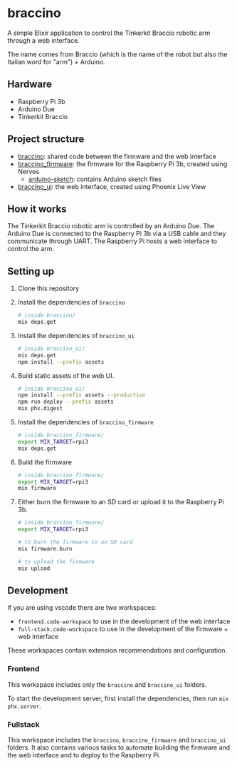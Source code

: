 # braccino

A simple Elixir application to control the Tinkerkit Braccio robotic arm through a web interface.

The name comes from Braccio (which is the name of the robot but also the Italian word for "arm") + Arduino.

## Hardware

- Raspberry Pi 3b
- Arduino Due
- Tinkerkit Braccio

## Project structure

- [braccino](./braccino): shared code between the firmware and the web interface
- [braccino_firmware](./braccino_firmware): the firmware for the Raspberry Pi 3b, created using Nerves
  - [arduino-sketch](./braccino_firmware/arduino-sketch): contains Arduino sketch files
- [braccino_ui](./braccino_ui): the web interface, created using Phoenix Live View

## How it works

The Tinkerkit Braccio robotic arm is controlled by an Arduino Due.
The Arduino Due is connected to the Raspberry Pi 3b via a USB cable and they communicate through UART.
The Raspberry Pi hosts a web interface to control the arm.

## Setting up

1. Clone this repository
2. Install the dependencies of `braccino`

    ```bash
    # inside braccino/
    mix deps.get
    ```

3. Install the dependencies of `braccino_ui`

    ```bash
    # inside braccino_ui/
    mix deps.get
    npm install --prefix assets
    ```

4. Build static assets of the web UI.

    ```bash
    # inside braccino_ui/
    npm install --prefix assets --production
    npm run deploy --prefix assets
    mix phx.digest
    ```

5. Install the dependencies of `braccino_firmware`

    ```bash
    # inside braccino_firmware/
    export MIX_TARGET=rpi3
    mix deps.get
    ```

6. Build the firmware

    ```bash
    # inside braccino_firmware/
    export MIX_TARGET=rpi3
    mix firmware
    ```

7. Either burn the firmware to an SD card or upload it to the Raspberry Pi 3b.

    ```bash
    # inside braccino_firmware/
    export MIX_TARGET=rpi3

    # to burn the firmware to an SD card
    mix firmware.burn

    # to upload the firmware
    mix upload
    ```

## Development

If you are using vscode there are two workspaces:

- `frontend.code-workspace` to use in the development of the web interface
- `full-stack.code-workspace` to use in the development of the firmware + web interface

These workspaces contain extension recommendations and configuration.

### Frontend

This workspace includes only the `braccino` and `braccino_ui` folders.

To start the development server, first install the dependencies, then run `mix phx.server`.

### Fullstack

This workspace includes the `braccino`, `braccino_firmware` and `braccino_ui` folders.
It also contains various tasks to automate building the firmware and the web interface and to deploy to the Raspberry Pi.
